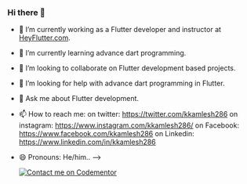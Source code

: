 ### Hi there 👋

- 🔭 I’m currently working as a Flutter developer and instructor at [HeyFlutter.com](https://heyflutter.com/).
- 🌱 I’m currently learning advance dart programming.
- 👯 I’m looking to collaborate on Flutter development based projects.
- 🤔 I’m looking for help with advance dart programming in Flutter.
- 💬 Ask me about Flutter development.

- 📫 How to reach me: 
on twitter: https://twitter.com/kkamlesh286
on instagram: https://www.instagram.com/kkamlesh286/
on Facebook: https://www.facebook.com/kkamlesh286
on Linkedin: https://www.linkedin.com/in/kkamlesh286

- 😄 Pronouns: He/him.. 
-->

  [![Contact me on Codementor](https://www.codementor.io/m-badges/kkamlesh286/get-help.svg)](https://www.codementor.io/@kkamlesh286?refer=badge)
